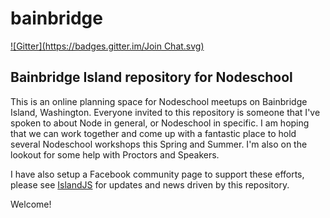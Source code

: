 bainbridge
==========
[![Gitter](https://badges.gitter.im/Join Chat.svg)](https://gitter.im/nodeschool/bainbridge?utm_source=badge&utm_medium=badge&utm_campaign=pr-badge&utm_content=badge)

## Bainbridge Island repository for Nodeschool

This is an online planning space for Nodeschool meetups on Bainbridge Island, Washington. Everyone invited to this repository is 
someone that I've spoken to about Node in general, or Nodeschool in specific. I am hoping that we can work together and come up 
with a fantastic place to hold several Nodeschool workshops this Spring and Summer. I'm also on the lookout for some help with 
Proctors and Speakers.

I have also setup a Facebook community page to support these efforts, please see [IslandJS](http://www.facebook.com/IslandJS) for 
updates and news driven by this repository.

Welcome!
